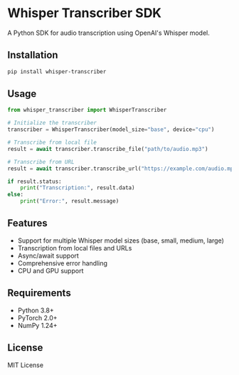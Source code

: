 # Whisper Transcriber SDK

A Python SDK for audio transcription using OpenAI's Whisper model.

## Installation

```bash
pip install whisper-transcriber
```

## Usage

```python
from whisper_transcriber import WhisperTranscriber

# Initialize the transcriber
transcriber = WhisperTranscriber(model_size="base", device="cpu")

# Transcribe from local file
result = await transcriber.transcribe_file("path/to/audio.mp3")

# Transcribe from URL
result = await transcriber.transcribe_url("https://example.com/audio.mp3")

if result.status:
    print("Transcription:", result.data)
else:
    print("Error:", result.message)
```

## Features

- Support for multiple Whisper model sizes (base, small, medium, large)
- Transcription from local files and URLs
- Async/await support
- Comprehensive error handling
- CPU and GPU support

## Requirements

- Python 3.8+
- PyTorch 2.0+
- NumPy 1.24+

## License

MIT License
